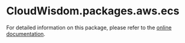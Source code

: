 # CloudWisdom.packages.aws.ecs

For detailed information on this package, please refer to the [online documentation](https://docs.virtana.com/en/aws.html).
